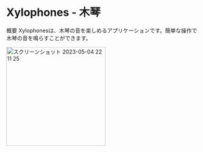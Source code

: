 # Xylophones - 木琴


概要
Xylophonesは、木琴の音を楽しめるアプリケーションです。簡単な操作で木琴の音を鳴らすことができます。



<img width="260" alt="スクリーンショット 2023-05-04 22 11 25" src="https://user-images.githubusercontent.com/48282517/236216567-b24b3b4e-8d52-46d1-8a26-eb9070467ba3.png">
